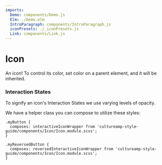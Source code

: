 ```yaml
---
imports:
  Demo: components/Demo.js
  Elm: ./Demo.elm
  IntroParagraph: components/IntroParagraph.js
  iconPresets: ./_iconPresets.js
  Link: components/Link.js
---
```


# Icon

<IntroParagraph>

An icon! To control its color, set color on a parent element, and it will be inherited.

</IntroParagraph>

<Demo presets={iconPresets} elm={Elm.Icon.Demo} />

### Interaction States

To signify an icon's <Link to="/styles/icons#interaction-states">Interaction States</Link> we use varying levels of opacity.

We have a helper class you can compose to utilize these styles:

```
.myButton {
  composes: interactiveIconWrapper from 'cultureamp-style-guide/components/Icon/Icon.module.scss';
}

.myReversedButton {
  composes: reversedInteractiveIconWrapper from 'cultureamp-style-guide/components/Icon/Icon.module.scss';
}
```
